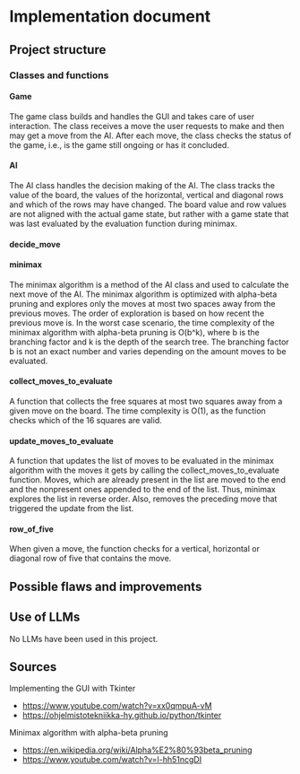 # Implementation document

## Project structure

### Classes and functions

#### Game
The game class builds and handles the GUI and takes care of user interaction. The class receives a move the user requests to make and then may get a move from the AI. After each move, the class checks the status of the game, i.e., is the game still ongoing or has it concluded.

#### AI
The AI class handles the decision making of the AI. The class tracks the value of the board, the values of the horizontal, vertical and diagonal rows and which of the rows may have changed. The board value and row values are not aligned with the actual game state, but rather with a game state that was last evaluated by the evaluation function during minimax.  


#### decide_move


#### minimax
The minimax algorithm is a method of the AI class and used to calculate the next move of the AI. The minimax algorithm is optimized with alpha-beta pruning and explores only the moves at most two spaces away from the previous moves. The order of exploration is based on how recent the previous move is. In the worst case scenario, the time complexity of the minimax algorithm with alpha-beta pruning is O(b^k), where b is the branching factor and k is the depth of the search tree. The branching factor b is not an exact number and varies depending on the amount moves to be evaluated.

#### collect_moves_to_evaluate
A function that collects the free squares at most two squares away from a given move on the board. The time complexity is O(1), as the function checks which of the 16 squares are valid.

#### update_moves_to_evaluate
A function that updates the list of moves to be evaluated in the minimax algorithm with the moves it gets by calling the collect_moves_to_evaluate function. Moves, which are already present in the list are moved to the end and the nonpresent ones appended to the end of the list. Thus, minimax explores the list in reverse order. Also, removes the preceding move that triggered the update from the list. 

#### row_of_five
When given a move, the function checks for a vertical, horizontal or diagonal row of five that contains the move.

## Possible flaws and improvements

## Use of LLMs
No LLMs have been used in this project.

## Sources
Implementing the GUI with Tkinter
- https://www.youtube.com/watch?v=xx0qmpuA-vM
- https://ohjelmistotekniikka-hy.github.io/python/tkinter  

Minimax algorithm with alpha-beta pruning
- https://en.wikipedia.org/wiki/Alpha%E2%80%93beta_pruning
- https://www.youtube.com/watch?v=l-hh51ncgDI